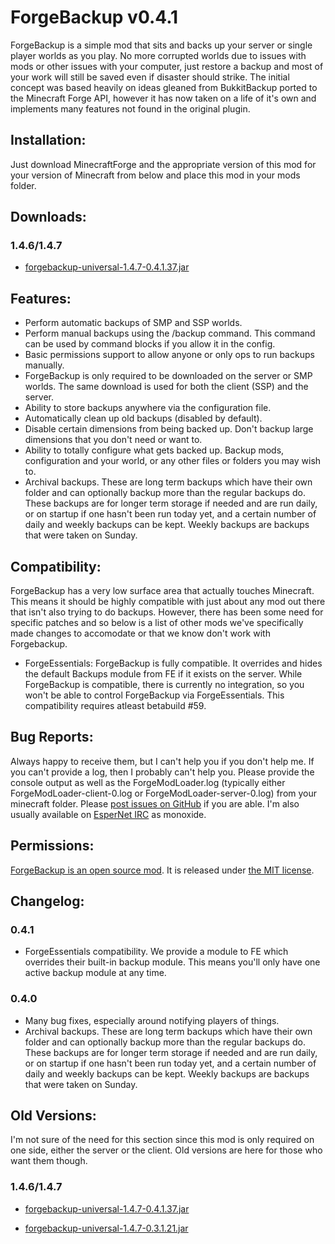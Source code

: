 # ForgeBackup v0.4.1 #

ForgeBackup is a simple mod that sits and backs up your server or single player worlds as you play. No more corrupted worlds due to issues with mods or other issues with your computer, just restore a backup and most of your work will still be saved even if disaster should strike. The initial concept was based heavily on ideas gleaned from BukkitBackup ported to the Minecraft Forge API, however it has now taken on a life of it's own and implements many features not found in the original plugin.

## Installation: ##

Just download MinecraftForge and the appropriate version of this mod for your version of Minecraft from below and place this mod in your mods folder.

## Downloads: ##

### 1.4.6/1.4.7 ###

* [forgebackup-universal-1.4.7-0.4.1.37.jar][b37]

## Features: ##

* Perform automatic backups of SMP and SSP worlds.
* Perform manual backups using the /backup command. This command can be used by command blocks if you allow it in the config.
* Basic permissions support to allow anyone or only ops to run backups manually.
* ForgeBackup is only required to be downloaded on the server or SMP worlds. The same download is used for both the client (SSP) and the server.
* Ability to store backups anywhere via the configuration file.
* Automatically clean up old backups (disabled by default).
* Disable certain dimensions from being backed up. Don't backup large dimensions that you don't need or want to.
* Ability to totally configure what gets backed up. Backup mods, configuration and your world, or any other files or folders you may wish to.
* Archival backups. These are long term backups which have their own folder and can optionally backup more than the regular backups do. These backups are for longer term storage if needed and are run daily, or on startup if one hasn't been run today yet, and a certain number of daily and weekly backups can be kept. Weekly backups are backups that were taken on Sunday.

## Compatibility: ##

ForgeBackup has a very low surface area that actually touches Minecraft. This means it should be highly compatible with just about any mod out there that isn't also trying to do backups. However, there has been some need for specific patches and so below is a list of other mods we've specifically made changes to accomodate or that we know don't work with Forgebackup.

* ForgeEssentials: ForgeBackup is fully compatible. It overrides and hides the default Backups module from FE if it exists on the server. While ForgeBackup is compatible, there is currently no integration, so you won't be able to control ForgeBackup via ForgeEssentials. This compatibility requires atleast betabuild #59.

## Bug Reports: ##

Always happy to receive them, but I can't help you if you don't help me. If you
can't provide a log, then I probably can't help you. Please provide the console
output as well as the ForgeModLoader.log (typically either ForgeModLoader-client-0.log
or ForgeModLoader-server-0.log) from your minecraft folder. Please
[post issues on GitHub][gh-issues] if you are able. I'm also usually available on
[EsperNet IRC][irc] as monoxide.

## Permissions: ##

[ForgeBackup is an open source mod][gh]. It is released under [the MIT license][license].

## Changelog: ##

### 0.4.1 ###

* ForgeEssentials compatibility. We provide a module to FE which overrides their built-in backup module. This means you'll only have one active backup module at any time.

### 0.4.0 ###

* Many bug fixes, especially around notifying players of things.
* Archival backups. These are long term backups which have their own folder and can optionally backup more than the regular backups do. These backups are for longer term storage if needed and are run daily, or on startup if one hasn't been run today yet, and a certain number of daily and weekly backups can be kept. Weekly backups are backups that were taken on Sunday.

## Old Versions: ##

I'm not sure of the need for this section since this mod is only required on one side, either the server or the client. Old versions are here for those who want them though.

### 1.4.6/1.4.7 ###

* [forgebackup-universal-1.4.7-0.4.1.37.jar][b37]
* [forgebackup-universal-1.4.7-0.3.1.21.jar][b21]


  [b21]: http://bit.ly/12XW7gy
  [b37]: http://bit.ly/10VgQxJ

  [gh]: https://github.com/monoxide0184/ForgeBackup
  [gh-issues]: https://github.com/monoxide0184/ForgeBackup/issues
  [license]: https://github.com/monoxide0184/ForgeBackup/blob/master/LICENSE.md
  [irc]: http://esper.net/publicirc.php

